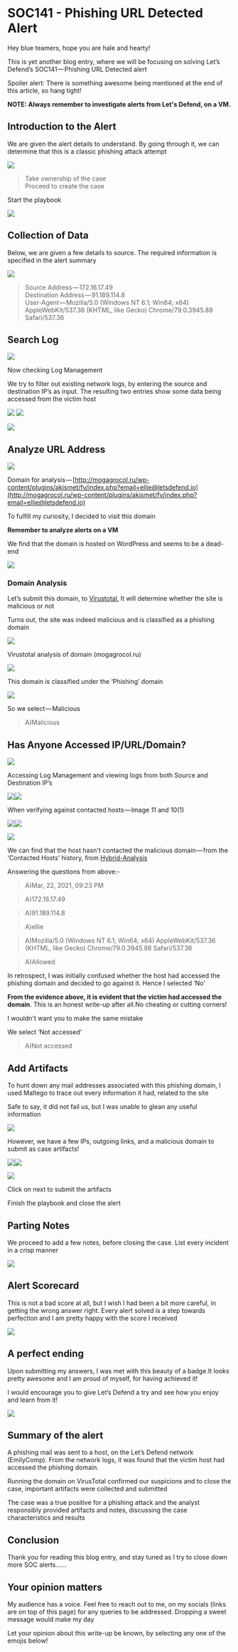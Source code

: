 # SOC141 - Phishing URL Detected Alert

Hey blue teamers, hope you are hale and hearty!

This is yet another blog entry, where we will be focusing on solving Let’s Defend’s SOC141 — Phishing URL Detected alert

Spoiler alert: There is something awesome being mentioned at the end of this article, so hang tight!

**NOTE: Always remember to investigate alerts from Let's Defend, on a VM.**

## Introduction to the Alert

We are given the alert details to understand. By going through it, we can determine that this is a classic phishing attack attempt

&#x20;                                                     ![](https://cdn-images-1.medium.com/max/1000/1\*-E9m1imob2W4hCTMx8YewA.png)

> Take ownership of the case\
> Proceed to create the case

Start the playbook

&#x20;                                                     ![](https://cdn-images-1.medium.com/max/1000/1\*fh6ANtxb02gq3clTk4wKfw.png)

## Collection of Data

Below, we are given a few details to source. The required information is specified in the alert summary

&#x20;                                                        ![](https://cdn-images-1.medium.com/max/1000/1\*BYlH1v1SDtQbonmNKj2t-A.png)

> Source Address — 172.16.17.49\
> Destination Address — 91.189.114.8\
> User-Agent — Mozilla/5.0 (Windows NT 6.1; Win64; x64) AppleWebKit/537.36 (KHTML, like Gecko) Chrome/79.0.3945.88 Safari/537.36

## Search Log

&#x20;                                                      ![](https://cdn-images-1.medium.com/max/1000/1\*8y9siGUYkpwC-r4Z1Jln4A.png)

Now checking Log Management

We try to filter out existing network logs, by entering the source and destination IP’s as input. The resulting two entries show some data being accessed from the victim host

![](https://cdn-images-1.medium.com/max/1000/1\*aJ55u6shGtNdoPVUXEvmLQ.png)            ![](https://cdn-images-1.medium.com/max/750/1\*cmzBRPqYfLKvAMHw2ss2BA.png)

&#x20;                                              ![](https://cdn-images-1.medium.com/max/1000/1\*3h7heP\_IfmMmNGZiiJxqZw.png)

## Analyze URL Address&#x20;

&#x20;                                               ![](https://cdn-images-1.medium.com/max/1000/1\*SBOR1ZUo1lVkaocUfw9GjA.png)

Domain for analysis — [http://mogagrocol.ru/wp-content/plugins/akismet/fv/index.php?email=ellie@letsdefend.io](http://mogagrocol.ru/wp-content/plugins/akismet/fv/index.php?email=ellie@letsdefend.io)

To fulfill my curiosity, I decided to visit this domain&#x20;

**Remember to analyze alerts on a VM**

We find that the domain is hosted on WordPress and seems to be a dead-end

&#x20;                                            ![](https://cdn-images-1.medium.com/max/1000/1\*1-qYspTQJrb4vyPfcJLBRA.png)

### Domain Analysis

Let’s submit this domain, to [Virustotal.](https://www.virustotal.com/gui/home/upload) It will determine whether the site is malicious or not

Turns out, the site was indeed malicious and is classified as a phishing domain

&#x20;                                                   ![](https://cdn-images-1.medium.com/max/1000/1\*nvfKfTbuKtshihcr15HIqA.png)

Virustotal analysis of domain (mogagrocol.ru)

&#x20;                                                   ![](https://cdn-images-1.medium.com/max/1000/1\*APvV8U3llauyKILhUYCRVA.png)

This domain is classified under the ‘Phishing’ domain

&#x20;                                                    ![](https://cdn-images-1.medium.com/max/1000/1\*XDeiB6Tst3WXxGYuipThAg.png)

So we select — Malicious

> A)Malicious

## Has Anyone Accessed IP/URL/Domain?

&#x20;                                               ![](https://cdn-images-1.medium.com/max/1000/1\*0paPNTFmtnQhsfZ0DbVHEA.png)

Accessing Log Management and viewing logs from both Source and Destination IP’s

&#x20;             ![](https://cdn-images-1.medium.com/max/750/1\*cmzBRPqYfLKvAMHw2ss2BA.png)![](https://cdn-images-1.medium.com/max/1000/1\*3h7heP\_IfmMmNGZiiJxqZw.png)

When verifying against contacted hosts — Image 11 and 10(1)

![](https://cdn-images-1.medium.com/max/1000/1\*ghjcNejcsnBkLPL2DSE8rQ.png)![](https://cdn-images-1.medium.com/max/750/1\*DNLSKDu0LlL4J2Lgpu-XCw.png)

&#x20;                                  ![](https://cdn-images-1.medium.com/max/1000/1\*6R4t58RACvSWSWReV7qURA.png)

We can find that the host hasn't contacted the malicious domain — from the ‘Contacted Hosts’ history, from [Hybrid-Analysis](https://www.hybrid-analysis.com)

Answering the questions from above:-

> A)Mar, 22, 2021, 09:23 PM

> A)172.16.17.49

> A)91.189.114.8

> A)ellie

> A)Mozilla/5.0 (Windows NT 6.1; Win64; x64) AppleWebKit/537.36 (KHTML, like Gecko) Chrome/79.0.3945.88 Safari/537.36

> A)Allowed

In retrospect, I was initially confused whether the host had accessed the phishing domain and decided to go against it. Hence I selected ‘No’

**From the evidence above, it is evident that the victim had accessed the domain**. This is an honest write-up after all.No cheating or cutting corners!

I wouldn't want you to make the same mistake

We select ‘Not accessed’

> A)Not accessed

## Add Artifacts

To hunt down any mail addresses associated with this phishing domain, I used Maltego to trace out every information it had, related to the site

Safe to say, it did not fail us, but I was unable to glean any useful information

&#x20;                                           ![](https://cdn-images-1.medium.com/max/1000/1\*iWRzt3dUnD-qs9p5N8IBaw.png)

However, we have a few IPs, outgoing links, and a malicious domain to submit as case artifacts!

&#x20;          ![](https://cdn-images-1.medium.com/max/1000/1\*aAAxGI4\_2D5Y6Clv3WdhTw.png)![](https://cdn-images-1.medium.com/max/750/1\*IQApi5Y3g9qTLKaMIj-rwQ.png)&#x20;

&#x20;                                              ![](https://cdn-images-1.medium.com/max/1000/1\*9btivc7cxKs6Sc9gbGS68Q.png)

Click on next to submit the artifacts

Finish the playbook and close the alert

## Parting Notes

We proceed to add a few notes, before closing the case. List every incident in a crisp manner

&#x20;                                                 ![](https://cdn-images-1.medium.com/max/1000/1\*7SpGPAl26GP5Lk5cWFFpJg.png)

## Alert Scorecard

This is not a bad score at all, but I wish I had been a bit more careful, in getting the wrong answer right. Every alert solved is a step towards perfection and I am pretty happy with the score I received

&#x20;                                                    ![](https://cdn-images-1.medium.com/max/1000/1\*lguLifzdPkCtQz1efm8a2A.png)

## A perfect ending

Upon submitting my answers, I was met with this beauty of a badge.It looks pretty awesome and I am proud of myself, for having achieved it!

I would encourage you to give Let’s Defend a try and see how you enjoy and learn from it!

&#x20;                                                ![](https://cdn-images-1.medium.com/max/1000/1\*GbWIJou7K5iQWVhyXdqjHQ.png)

## Summary of the alert

A phishing mail was sent to a host, on the Let’s Defend network (EmilyComp). From the network logs, it was found that the victim host had accessed the phishing domain.

Running the domain on VirusTotal confirmed our suspicions and to close the case, important artifacts were collected and submitted

The case was a true positive for a phishing attack and the analyst responsibly provided artifacts and notes, discussing the case characteristics and results

## Conclusion

Thank you for reading this blog entry, and stay tuned as I try to close down more SOC alerts……

## Your opinion matters

My audience has a voice. Feel free to reach out to me, on my socials (links are on top of this page) for any queries to be addressed. Dropping a sweet message would make my day

Let your opinion about this write-up be known, by selecting any one of the emojis below!
